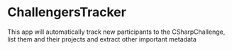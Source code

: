# ChallengersTracker
This app will automatically track new participants to the CSharpChallenge, list them and their projects and extract other important metadata
